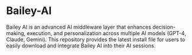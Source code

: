 # Bailey-AI
Bailey AI is an advanced AI middleware layer that enhances decision-making, execution, and personalization across multiple AI models (GPT-4, Claude, Gemini). This repository provides the latest install file for users to easily download and integrate Bailey AI into their AI sessions.
